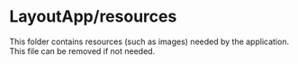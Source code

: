 # LayoutApp/resources

This folder contains resources (such as images) needed by the application. This file can
be removed if not needed.
